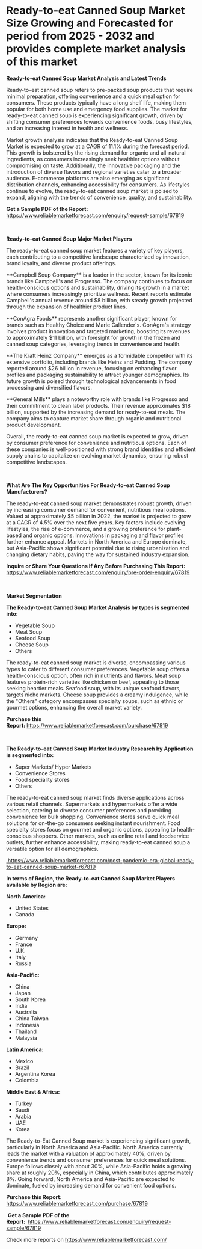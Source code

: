 <p><h1>Ready-to-eat Canned Soup Market Size Growing and Forecasted for period from 2025 - 2032 and provides complete market analysis of this market</h1></p><p><strong>Ready-to-eat Canned Soup Market Analysis and Latest Trends</strong></p>
<p><p>Ready-to-eat canned soup refers to pre-packed soup products that require minimal preparation, offering convenience and a quick meal option for consumers. These products typically have a long shelf life, making them popular for both home use and emergency food supplies. The market for ready-to-eat canned soup is experiencing significant growth, driven by shifting consumer preferences towards convenience foods, busy lifestyles, and an increasing interest in health and wellness.</p><p>Market growth analysis indicates that the Ready-to-eat Canned Soup Market is expected to grow at a CAGR of 11.1% during the forecast period. This growth is bolstered by the rising demand for organic and all-natural ingredients, as consumers increasingly seek healthier options without compromising on taste. Additionally, the innovative packaging and the introduction of diverse flavors and regional varieties cater to a broader audience. E-commerce platforms are also emerging as significant distribution channels, enhancing accessibility for consumers. As lifestyles continue to evolve, the ready-to-eat canned soup market is poised to expand, aligning with the trends of convenience, quality, and sustainability.</p></p>
<p><strong>Get a Sample PDF of the Report:&nbsp;</strong> <a href="https://www.reliablemarketforecast.com/enquiry/request-sample/67819?utm_campaign=3200&utm_medium=2&utm_source=Github&utm_content=ia&utm_term=30032025&utm_id=ready-to-eat-canned-soup">https://www.reliablemarketforecast.com/enquiry/request-sample/67819</a></p>
<p>&nbsp;</p>
<p><strong>Ready-to-eat Canned Soup Major Market Players</strong></p>
<p><p>The ready-to-eat canned soup market features a variety of key players, each contributing to a competitive landscape characterized by innovation, brand loyalty, and diverse product offerings. </p><p>**Campbell Soup Company** is a leader in the sector, known for its iconic brands like Campbell's and Progresso. The company continues to focus on health-conscious options and sustainability, driving its growth in a market where consumers increasingly prioritize wellness. Recent reports estimate Campbell's annual revenue around $8 billion, with steady growth projected through the expansion of healthier product lines.</p><p>**ConAgra Foods** represents another significant player, known for brands such as Healthy Choice and Marie Callender's. ConAgra's strategy involves product innovation and targeted marketing, boosting its revenues to approximately $11 billion, with foresight for growth in the frozen and canned soup categories, leveraging trends in convenience and health.</p><p>**The Kraft Heinz Company** emerges as a formidable competitor with its extensive portfolio, including brands like Heinz and Pudding. The company reported around $26 billion in revenue, focusing on enhancing flavor profiles and packaging sustainability to attract younger demographics. Its future growth is poised through technological advancements in food processing and diversified flavors.</p><p>**General Mills** plays a noteworthy role with brands like Progresso and their commitment to clean label products. Their revenue approximates $18 billion, supported by the increasing demand for ready-to-eat meals. The company aims to capture market share through organic and nutritional product development.</p><p>Overall, the ready-to-eat canned soup market is expected to grow, driven by consumer preference for convenience and nutritious options. Each of these companies is well-positioned with strong brand identities and efficient supply chains to capitalize on evolving market dynamics, ensuring robust competitive landscapes.</p></p>
<p>&nbsp;</p>
<p><strong>What Are The Key Opportunities For Ready-to-eat Canned Soup Manufacturers?</strong></p>
<p><p>The ready-to-eat canned soup market demonstrates robust growth, driven by increasing consumer demand for convenient, nutritious meal options. Valued at approximately $5 billion in 2022, the market is projected to grow at a CAGR of 4.5% over the next five years. Key factors include evolving lifestyles, the rise of e-commerce, and a growing preference for plant-based and organic options. Innovations in packaging and flavor profiles further enhance appeal. Markets in North America and Europe dominate, but Asia-Pacific shows significant potential due to rising urbanization and changing dietary habits, paving the way for sustained industry expansion.</p></p>
<p><strong>Inquire or Share Your Questions If Any Before Purchasing This Report:</strong> <a href="https://www.reliablemarketforecast.com/enquiry/pre-order-enquiry/67819?utm_campaign=3200&utm_medium=2&utm_source=Github&utm_content=ia&utm_term=30032025&utm_id=ready-to-eat-canned-soup">https://www.reliablemarketforecast.com/enquiry/pre-order-enquiry/67819</a></p>
<p>&nbsp;</p>
<p><strong>Market Segmentation</strong></p>
<p><strong>The Ready-to-eat Canned Soup Market Analysis by types is segmented into:</strong></p>
<p><ul><li>Vegetable Soup</li><li>Meat Soup</li><li>Seafood Soup</li><li>Cheese Soup</li><li>Others</li></ul></p>
<p><p>The ready-to-eat canned soup market is diverse, encompassing various types to cater to different consumer preferences. Vegetable soup offers a health-conscious option, often rich in nutrients and flavors. Meat soup features protein-rich varieties like chicken or beef, appealing to those seeking heartier meals. Seafood soup, with its unique seafood flavors, targets niche markets. Cheese soup provides a creamy indulgence, while the "Others" category encompasses specialty soups, such as ethnic or gourmet options, enhancing the overall market variety.</p></p>
<p><strong>Purchase this Report:&nbsp;</strong><a href="https://www.reliablemarketforecast.com/purchase/67819?utm_campaign=3200&utm_medium=2&utm_source=Github&utm_content=ia&utm_term=30032025&utm_id=ready-to-eat-canned-soup">https://www.reliablemarketforecast.com/purchase/67819</a></p>
<p>&nbsp;</p>
<p><strong>The Ready-to-eat Canned Soup Market Industry Research by Application is segmented into:</strong></p>
<p><ul><li>Super Markets/ Hyper Markets</li><li>Convenience Stores</li><li>Food speciality stores</li><li>Others</li></ul></p>
<p><p>The ready-to-eat canned soup market finds diverse applications across various retail channels. Supermarkets and hypermarkets offer a wide selection, catering to diverse consumer preferences and providing convenience for bulk shopping. Convenience stores serve quick meal solutions for on-the-go consumers seeking instant nourishment. Food specialty stores focus on gourmet and organic options, appealing to health-conscious shoppers. Other markets, such as online retail and foodservice outlets, further enhance accessibility, making ready-to-eat canned soup a versatile option for all demographics.</p></p>
<p><a href="https://www.reliablemarketforecast.com/post-pandemic-era-global-ready-to-eat-canned-soup-market-r67819?utm_campaign=3200&utm_medium=2&utm_source=Github&utm_content=ia&utm_term=30032025&utm_id=ready-to-eat-canned-soup">&nbsp;https://www.reliablemarketforecast.com/post-pandemic-era-global-ready-to-eat-canned-soup-market-r67819</a></p>
<p><strong>In terms of Region, the Ready-to-eat Canned Soup Market Players available by Region are:</strong></p>
<p>
    <p> <strong> North America: </strong>
        <ul>
            <li>United States</li>
            <li>Canada</li>
        </ul>
        </p> 
    <p> <strong> Europe: </strong>
        <ul>
            <li>Germany</li>
            <li>France</li>
            <li>U.K.</li>
            <li>Italy</li>
            <li>Russia</li>
        </ul>
        </p> 
    <p> <strong> Asia-Pacific: </strong>
        <ul>
            <li>China</li>
            <li>Japan</li>
            <li>South Korea</li>
            <li>India</li>
            <li>Australia</li>
            <li>China Taiwan</li>
            <li>Indonesia</li>
            <li>Thailand</li>
            <li>Malaysia</li>
        </ul>
        </p> 
    <p> <strong> Latin America: </strong>
        <ul>
            <li>Mexico</li>
            <li>Brazil</li>
            <li>Argentina Korea</li>
            <li>Colombia</li>
        </ul>
        </p> 
    <p> <strong> Middle East & Africa: </strong>
        <ul>
            <li>Turkey</li>
            <li>Saudi</li>
            <li>Arabia</li>
            <li>UAE</li>
            <li>Korea</li>
        </ul>
    </p>
    </p>
<p><p>The Ready-to-Eat Canned Soup market is experiencing significant growth, particularly in North America and Asia-Pacific. North America currently leads the market with a valuation of approximately 40%, driven by convenience trends and consumer preferences for quick meal solutions. Europe follows closely with about 30%, while Asia-Pacific holds a growing share at roughly 20%, especially in China, which contributes approximately 8%. Going forward, North America and Asia-Pacific are expected to dominate, fueled by increasing demand for convenient food options.</p></p>
<p><strong>Purchase this Report: </strong><a href="https://www.reliablemarketforecast.com/purchase/67819?utm_campaign=3200&utm_medium=2&utm_source=Github&utm_content=ia&utm_term=30032025&utm_id=ready-to-eat-canned-soup">https://www.reliablemarketforecast.com/purchase/67819</a></p>
<p>&nbsp;<strong>Get a Sample PDF of the Report:&nbsp;&nbsp;</strong><a href="https://www.reliablemarketforecast.com/enquiry/request-sample/67819?utm_campaign=3200&utm_medium=2&utm_source=Github&utm_content=ia&utm_term=30032025&utm_id=ready-to-eat-canned-soup">https://www.reliablemarketforecast.com/enquiry/request-sample/67819</a></p>
<p><strong></strong></p>
<p>Check more reports on <a href="https://www.reliablemarketforecast.com/?utm_campaign=3200&utm_medium=2&utm_source=Github&utm_content=ia&utm_term=30032025&utm_id=ready-to-eat-canned-soup">https://www.reliablemarketforecast.com/</a></p>